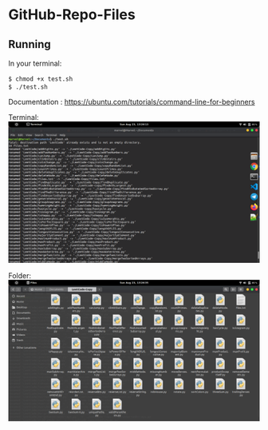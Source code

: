 # GitHub-Repo-Files

## Running 
In your terminal:
```
$ chmod +x test.sh
$ ./test.sh
```
Documentation : https://ubuntu.com/tutorials/command-line-for-beginners 

Terminal:
![Terminal](terminal.png)

Folder:
![Folder](folder_snapshot.png)
